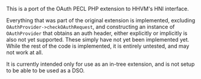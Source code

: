 This is a port of the OAuth PECL PHP extension to HHVM's HNI interface.

Everything that was part of the original extension is implemented, excluding `OAuthProvider->checkOAuthRequest`, and constructing an instance of `OAuthProvider` that obtains an auth header, either explicitly or implicitly is also not yet supported. These simply have not yet been implemented yet.
While the rest of the code is implemented, it is entirely untested, and may not work at all.


It is currently intended only for use as an in-tree extension, and is not setup to be able to be used as a DSO.

